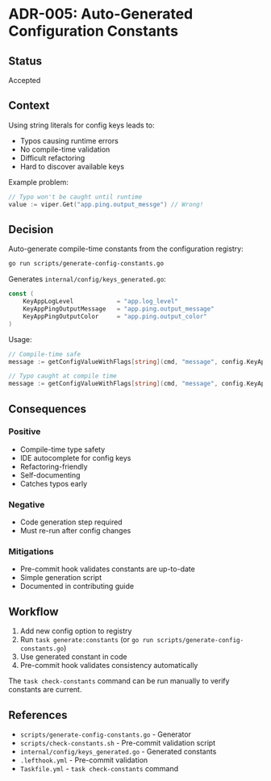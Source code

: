 # ADR-005: Auto-Generated Configuration Constants

## Status
Accepted

## Context

Using string literals for config keys leads to:
- Typos causing runtime errors
- No compile-time validation
- Difficult refactoring
- Hard to discover available keys

Example problem:
```go
// Typo won't be caught until runtime
value := viper.Get("app.ping.output_messge") // Wrong!
```

## Decision

Auto-generate compile-time constants from the configuration registry:

```bash
go run scripts/generate-config-constants.go
```

Generates `internal/config/keys_generated.go`:
```go
const (
    KeyAppLogLevel            = "app.log_level"
    KeyAppPingOutputMessage   = "app.ping.output_message"
    KeyAppPingOutputColor     = "app.ping.output_color"
)
```

Usage:
```go
// Compile-time safe
message := getConfigValueWithFlags[string](cmd, "message", config.KeyAppPingOutputMessage)

// Typo caught at compile time
message := getConfigValueWithFlags[string](cmd, "message", config.KeyAppPingOutputMessge) // Error!
```

## Consequences

### Positive
- Compile-time type safety
- IDE autocomplete for config keys
- Refactoring-friendly
- Self-documenting
- Catches typos early

### Negative
- Code generation step required
- Must re-run after config changes

### Mitigations
- Pre-commit hook validates constants are up-to-date
- Simple generation script
- Documented in contributing guide

## Workflow

1. Add new config option to registry
2. Run `task generate:constants` (or `go run scripts/generate-config-constants.go`)
3. Use generated constant in code
4. Pre-commit hook validates consistency automatically

The `task check-constants` command can be run manually to verify constants are current.

## References
- `scripts/generate-config-constants.go` - Generator
- `scripts/check-constants.sh` - Pre-commit validation script
- `internal/config/keys_generated.go` - Generated constants
- `.lefthook.yml` - Pre-commit validation
- `Taskfile.yml` - `task check-constants` command
